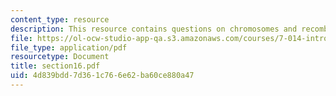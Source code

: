 ```yaml
---
content_type: resource
description: This resource contains questions on chromosomes and recombination, pedigrees.
file: https://ol-ocw-studio-app-qa.s3.amazonaws.com/courses/7-014-introductory-biology-spring-2005/4d839bdd7d361c766e62ba60ce880a47_section16.pdf
file_type: application/pdf
resourcetype: Document
title: section16.pdf
uid: 4d839bdd-7d36-1c76-6e62-ba60ce880a47
---
```

